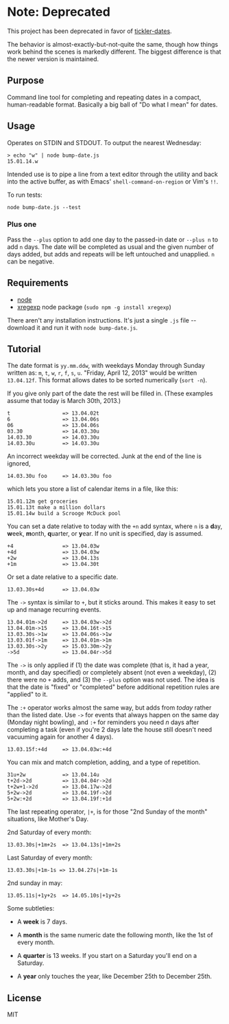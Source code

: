 # Note: Deprecated

This project has been deprecated in favor of [tickler-dates](https://github.com/thanthese/tickler-dates).

The behavior is almost-exactly-but-not-quite the same, though how things work behind the scenes is markedly different. The biggest difference is that the newer version is maintained.

## Purpose

Command line tool for completing and repeating dates in a compact, human-readable format. Basically a big ball of "Do what I mean" for dates.

## Usage

Operates on STDIN and STDOUT. To output the nearest Wednesday:

    > echo "w" | node bump-date.js
    15.01.14.w

Intended use is to pipe a line from a text editor through the utility
and back into the active buffer, as with Emacs' `shell-command-on-region` or Vim's `!!`.

To run tests:

    node bump-date.js --test

### Plus one

Pass the `--plus` option to add one day to the passed-in date or `--plus n` to add `n` days. The date will be completed as usual and the given number of days added, but adds and repeats will be left untouched and unapplied. `n` can be negative.

## Requirements

- [node](http://nodejs.org/)
- [xregexp](http://xregexp,com/) node package (`sudo npm -g install xregexp`)

There aren't any installation instructions. It's just a single `.js` file -- download it and run it with `node bump-date.js`.

## Tutorial

The date format is `yy.mm.ddw`, with weekdays Monday through Sunday written as: `m`, `t`, `w`, `r`, `f`, `s`, `u`. "Friday, April 12, 2013" would be written `13.04.12f`. This format allows dates to be sorted numerically (`sort -n`).

If you give only part of the date the rest will be filled in. (These examples assume that today is March 30th, 2013.)

    t                 => 13.04.02t
    6                 => 13.04.06s
    06                => 13.04.06s
    03.30             => 14.03.30u
    14.03.30          => 14.03.30u
    14.03.30u         => 14.03.30u

An incorrect weekday will be corrected. Junk at the end of the line is ignored,

    14.03.30u foo     => 14.03.30u foo

which lets you store a list of calendar items in a file, like this:

    15.01.12m get groceries
    15.01.13t make a million dollars
    15.01.14w build a Scrooge McDuck pool

You can set a date relative to today with the `+n` add syntax, where `n` is a **d**ay, **w**eek, **m**onth, **q**uarter, or **y**ear. If no unit is specified, day is assumed.

    +4                => 13.04.03w
    +4d               => 13.04.03w
    +2w               => 13.04.13s
    +1m               => 13.04.30t

Or set a date relative to a specific date.

    13.03.30s+4d      => 13.04.03w

The `->` syntax is similar to `+`, but it sticks around. This makes it easy to set up and manage recurring events.

    13.04.01m->2d     => 13.04.03w->2d
    13.04.01m->15     => 13.04.16t->15
    13.03.30s->1w     => 13.04.06s->1w
    13.03.01f->1m     => 13.04.01m->1m
    13.03.30s->2y     => 15.03.30m->2y
    ->5d              => 13.04.04r->5d

The `->` is only applied if (1) the date was complete (that is, it had a year, month, and day specified) or completely absent (not even a weekday), (2) there were no `+` adds, and (3) the `--plus` option was not used. The idea is that the date is "fixed" or "completed" before additional repetition rules are "applied" to it.

The `:+` operator works almost the same way, but adds from *today* rather than the listed date. Use `->` for events that always happen on the same day (Monday night bowling), and `:+` for reminders you need *n* days after completing a task (even if you're 2 days late the house still doesn't need vacuuming again for another 4 days).

    13.03.15f:+4d     => 13.04.03w:+4d

You can mix and match completion, adding, and a type of repetition.

    31u+2w            => 13.04.14u
    t+2d->2d          => 13.04.04r->2d
    t+2w+1->2d        => 13.04.17w->2d
    5+2w->2d          => 13.04.19f->2d
    5+2w:+2d          => 13.04.19f:+1d

The last repeating operator, `|+`, is for those "2nd Sunday of the month" situations, like Mother's Day.

2nd Saturday of every month:

    13.03.30s|+1m+2s  => 13.04.13s|+1m+2s

Last Saturday of every month:

    13.03.30s|+1m-1s => 13.04.27s|+1m-1s

2nd sunday in may:

    13.05.11s|+1y+2s  => 14.05.10s|+1y+2s

Some subtleties:

- A **week** is 7 days.

- A **month** is the same numeric date the following month, like the 1st of every month.

- A **quarter** is 13 weeks. If you start on a Saturday you'll end on a Saturday.

- A **year** only touches the year, like December 25th to December 25th.

## License

MIT
